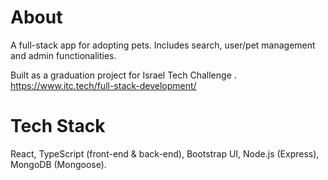 # About

A full-stack app for adopting pets. Includes search, user/pet management and admin functionalities.

Built as a graduation project for Israel Tech Challenge <itc>. https://www.itc.tech/full-stack-development/

# Tech Stack

React, TypeScript (front-end & back-end), Bootstrap UI, Node.js (Express), MongoDB (Mongoose).
